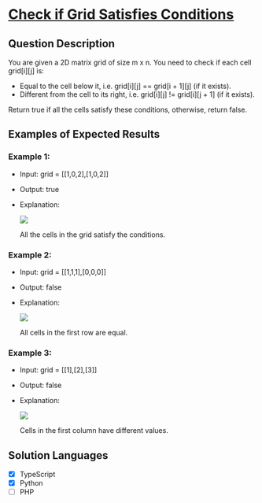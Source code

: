 # [Check if Grid Satisfies Conditions](https://leetcode.com/problems/check-if-grid-satisfies-conditions/description/)

## Question Description

You are given a 2D matrix grid of size m x n. You need to check if each cell grid[i][j] is:

- Equal to the cell below it, i.e. grid[i][j] == grid[i + 1][j] (if it exists).
- Different from the cell to its right, i.e. grid[i][j] != grid[i][j + 1] (if it exists).

Return true if all the cells satisfy these conditions, otherwise, return false.

## Examples of Expected Results

### Example 1:

- Input: grid = [[1,0,2],[1,0,2]]

- Output: true

- Explanation:

    ![](https://assets.leetcode.com/uploads/2024/04/15/examplechanged.png)

    All the cells in the grid satisfy the conditions.

### Example 2:

- Input: grid = [[1,1,1],[0,0,0]]

- Output: false

- Explanation:

    ![](https://assets.leetcode.com/uploads/2024/03/27/example21.png)

    All cells in the first row are equal.

### Example 3:

- Input: grid = [[1],[2],[3]]

- Output: false

- Explanation:

    ![](https://assets.leetcode.com/uploads/2024/03/31/changed.png)

    Cells in the first column have different values.

## Solution Languages

- [x] TypeScript
- [x] Python
- [ ] PHP